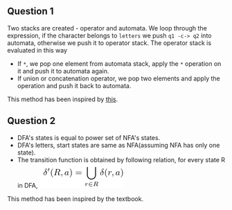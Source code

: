## Question 1

Two stacks are created - operator and automata. We loop through the expression, if the character belongs to `letters` we push `q1 -c-> q2` into automata, otherwise we push it to operator stack. The operator stack is evaluated in this way 
* If `*`, we pop one element from automata stack, apply the `*` operation on it and push it to automata again.
* If union or concatenation operator, we pop two elements and apply the operation and push it back to automata.   

This method has been inspired by [this](https://github.com/sdht0/automata-from-regex).


## Question 2
* DFA's states is equal to power set of NFA's states.
* DFA's letters, start states are same as NFA(assuming NFA has only one state).
* The transition function is obtained by following relation, for every state R in DFA, ![eqn](./2.png)

This method has been inspired by the textbook.


